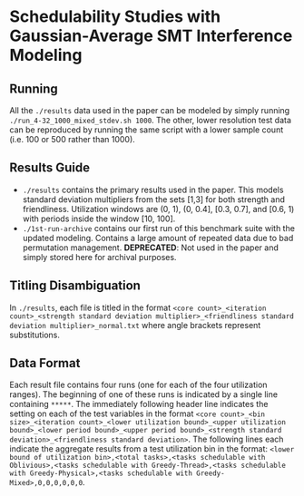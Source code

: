# Schedulability Studies with Gaussian-Average SMT Interference Modeling

## Running

All the `./results` data used in the paper can be modeled by simply running
`./run_4-32_1000_mixed_stdev.sh 1000`. The other, lower resolution test data
can be reproduced by running the same script with a lower sample count (i.e.
100 or 500 rather than 1000).

## Results Guide

- `./results` contains the primary results used in the paper. This models
  standard deviation multipliers from the sets [1,3] for both strength and
  friendliness. Utilization windows are (0, 1), (0, 0.4], [0.3, 0.7], and
  [0.6, 1) with periods inside the window [10, 100].
- `./1st-run-archive` contains our first run of this benchmark suite with the
  updated modeling. Contains a large amount of repeated data due to bad
  permutation management. **DEPRECATED**: Not used in the paper and simply
  stored here for archival purposes.

## Titling Disambiguation

In `./results`, each file is titled in the format
`<core count>_<iteration count>_<strength standard deviation multiplier>_<friendliness standard deviation multiplier>_normal.txt`
where angle brackets represent substitutions.

## Data Format

Each result file contains four runs (one for each of the four utilization
ranges). The beginning of one of these runs is indicated by a single line
containing `*****`. The immediately following header line indicates the setting
on each of the test variables in the format
`<core count>_<bin size>_<iteration count>_<lower utilization bound>_<upper utilization bound>_<lower period bound>_<upper period bound>_<strength standard deviation>_<friendliness standard deviation>`.
The following lines each indicate the aggregate results from a test utilization
bin in the format:
`<lower bound of utilization bin>,<total tasks>,<tasks schedulable with Oblivious>,<tasks schedulable with Greedy-Thread>,<tasks schedulable with Greedy-Physical>,<tasks schedulable with Greedy-Mixed>,0,0,0,0,0,0`.
